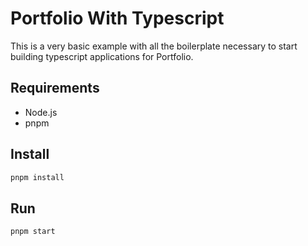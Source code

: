 # Portfolio With Typescript

This is a very basic example with all the boilerplate necessary to start building typescript applications for Portfolio.

## Requirements
- Node.js
- pnpm

## Install

```bash
pnpm install
```

## Run

```bash
pnpm start
```
